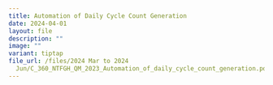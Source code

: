```yaml
---
title: Automation of Daily Cycle Count Generation
date: 2024-04-01
layout: file
description: ""
image: ""
variant: tiptap
file_url: /files/2024 Mar to 2024
  Jun/C_360_NTFGH_QM_2023_Automation_of_daily_cycle_count_generation.pdf
---
```

